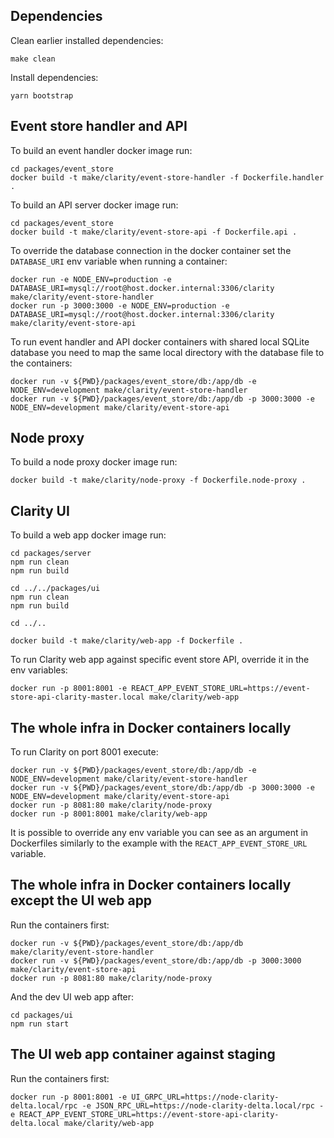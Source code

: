Dependencies
------------
Clean earlier installed dependencies:
```
make clean
```

Install dependencies:
```
yarn bootstrap
```

Event store handler and API
---------------------------

To build an event handler docker image run:
```
cd packages/event_store
docker build -t make/clarity/event-store-handler -f Dockerfile.handler .
```

To build an API server docker image run:
```
cd packages/event_store
docker build -t make/clarity/event-store-api -f Dockerfile.api .
```

To override the database connection in the docker container set the ```DATABASE_URI``` env variable when running a container:
```
docker run -e NODE_ENV=production -e DATABASE_URI=mysql://root@host.docker.internal:3306/clarity make/clarity/event-store-handler
docker run -p 3000:3000 -e NODE_ENV=production -e DATABASE_URI=mysql://root@host.docker.internal:3306/clarity make/clarity/event-store-api
```

To run event handler and API docker containers with shared local SQLite database you need to map the same local directory with the database file to the containers:
```
docker run -v ${PWD}/packages/event_store/db:/app/db -e NODE_ENV=development make/clarity/event-store-handler
docker run -v ${PWD}/packages/event_store/db:/app/db -p 3000:3000 -e NODE_ENV=development make/clarity/event-store-api
```

Node proxy
----------
To build a node proxy docker image run:
```
docker build -t make/clarity/node-proxy -f Dockerfile.node-proxy .
```

Clarity UI
----------

To build a web app docker image run:
```
cd packages/server
npm run clean
npm run build

cd ../../packages/ui
npm run clean
npm run build

cd ../..

docker build -t make/clarity/web-app -f Dockerfile .
```

To run Clarity web app against specific event store API, override it in the env variables:
```
docker run -p 8001:8001 -e REACT_APP_EVENT_STORE_URL=https://event-store-api-clarity-master.local make/clarity/web-app
```

The whole infra in Docker containers locally
--------------------------------------------

To run Clarity on port 8001 execute:
```
docker run -v ${PWD}/packages/event_store/db:/app/db -e NODE_ENV=development make/clarity/event-store-handler
docker run -v ${PWD}/packages/event_store/db:/app/db -p 3000:3000 -e NODE_ENV=development make/clarity/event-store-api
docker run -p 8081:80 make/clarity/node-proxy
docker run -p 8001:8001 make/clarity/web-app
```

It is possible to override any env variable you can see as an argument in Dockerfiles similarly to the example with the ```REACT_APP_EVENT_STORE_URL``` variable.

The whole infra in Docker containers locally except the UI web app
------------------------------------------------------------------

Run the containers first:
```
docker run -v ${PWD}/packages/event_store/db:/app/db make/clarity/event-store-handler
docker run -v ${PWD}/packages/event_store/db:/app/db -p 3000:3000 make/clarity/event-store-api
docker run -p 8081:80 make/clarity/node-proxy
```

And the dev UI web app after:
```
cd packages/ui
npm run start
```

The UI web app container against staging
----------------------------------------

Run the containers first:
```
docker run -p 8001:8001 -e UI_GRPC_URL=https://node-clarity-delta.local/rpc -e JSON_RPC_URL=https://node-clarity-delta.local/rpc -e REACT_APP_EVENT_STORE_URL=https://event-store-api-clarity-delta.local make/clarity/web-app
```
